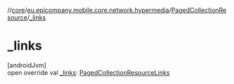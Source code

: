 //[core](../../../index.md)/[eu.epicompany.mobile.core.network.hypermedia](../index.md)/[PagedCollectionResource](index.md)/[_links](_links.md)

# _links

[androidJvm]\
open override val [_links](_links.md): [PagedCollectionResourceLinks](../-paged-collection-resource-links/index.md)
